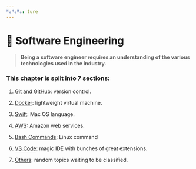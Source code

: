 ```yaml
---
ᴴₒᴴₒᴴₒ: ture
---
```


# **:rocket: Software Engineering**

>**Being a software engineer requires an understanding of the various technologies used in the industry.**

### **This chapter is split into 7 sections:**

1. [Git and GitHub](Github/README.md): version control.

2. [Docker](Docker/README.md): lightweight virtual machine.

3. [Swift](Swift/README.md): Mac OS language.

4. [AWS](AWS/README.md): Amazon web services.

5. [Bash Commands](Terminal/README.md): Linux command

6. [VS Code](VS_Code/README.md): magic IDE with bunches of great extensions.

7. [Others](Others/README.md): random topics waiting to be classified.


